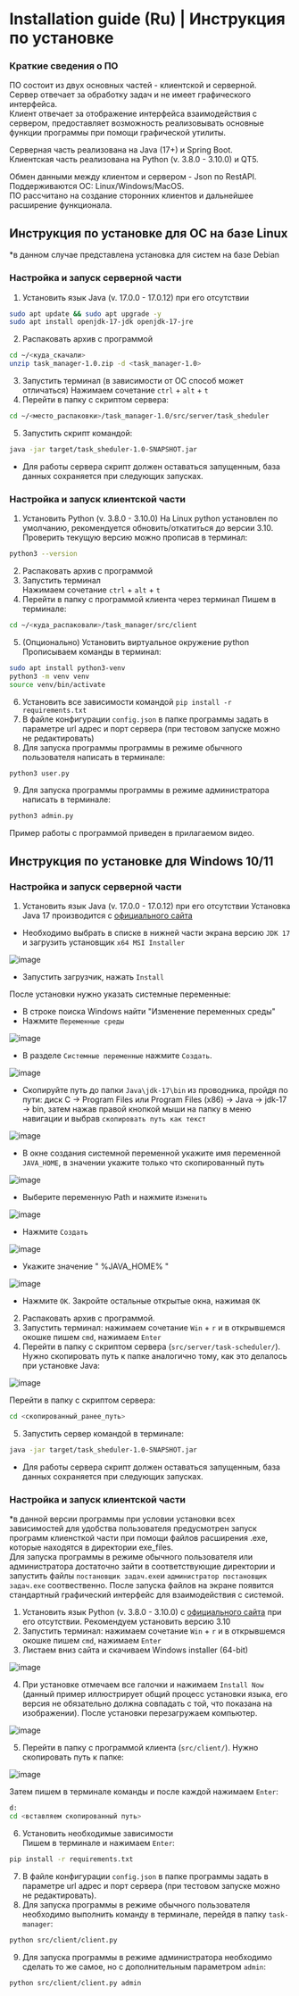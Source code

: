 # Installation guide (Ru) | Инструкция по установке
### Краткие сведения о ПО
ПО состоит из двух основных частей - клиентской и серверной.  
Сервер отвечает за обработку задач и не имеет графического интерфейса.  
Клиент отвечает за отображение интерфейса взаимодействия с сервером, предоставляет возможность реализовывать основные функции программы при помощи графической утилиты.

Серверная часть реализована на Java (17+) и Spring Boot.  
Клиентская часть реализована на Python (v. 3.8.0 - 3.10.0) и QT5.

Обмен данными между клиентом и сервером - Json по RestAPI.  
Поддерживаются OC: Linux/Windows/MacOS.  
ПО рассчитано на создание сторонних клиентов и дальнейшее расширение функционала.

## Инструкция по установке для OC на базе Linux
*в данном случае представлена установка для систем на базе Debian
### Настройка и запуск серверной части

1. Установить язык Java (v. 17.0.0 - 17.0.12) при его отсутствии

```bash
sudo apt update && sudo apt upgrade -y
sudo apt install openjdk-17-jdk openjdk-17-jre
```

2. Распаковать архив с программой

```bash
cd ~/<куда_скачали>
unzip task_manager-1.0.zip -d <task_manager-1.0>
```

3. Запустить терминал (в зависимости от OC способ может отличаться)
Нажимаем сочетание `ctrl` + `alt` + `t`
4. Перейти в папку с скриптом сервера:

```bash
cd ~/<место_распаковки>/task_manager-1.0/src/server/task_sheduler
```

5. Запустить скрипт командой:

```bash
java -jar target/task_sheduler-1.0-SNAPSHOT.jar
```

* Для работы сервера скрипт должен оставаться запущенным, база данных сохраняется при следующих запусках.


### Настройка и запуск клиентской части

1. Установить Python (v. 3.8.0 - 3.10.0)
На Linux python установлен по умолчанию, рекомендуется обновить/откатиться до версии 3.10.
Проверить текущую версию можно прописав в терминал:

```bash
python3 --version
```

2. Распаковать архив с программой
3. Запустить терминал  
Нажимаем сочетание `ctrl` + `alt` + `t`
4. Перейти в папку с программой клиента через терминал
Пишем в терминале:

```bash
cd ~/<куда_распаковали>/task_manager/src/client
```

5. (Опционально) Установить виртуальное окружение python
Прописываем команды в терминал:

```bash
sudo apt install python3-venv
python3 -m venv venv
source venv/bin/activate
```

6. Установить все зависимости командой `pip install -r requirements.txt`
7. В файле конфигурации `config.json` в папке программы задать в параметре url адрес и порт сервера (при тестовом запуске можно не редактировать)
8. Для запуска программы программы в режиме обычного пользователя написать в терминале:

```bash
python3 user.py
```

9. Для запуска программы программы в режиме администратора написать в терминале:

```bash
python3 admin.py
```

Пример работы с программой приведен в прилагаемом видео.

## Инструкция по установке для Windows 10/11


### Настройка и запуск серверной части

1. Установить язык Java (v. 17.0.0 - 17.0.12) при его отсутствии
Установка Java 17 производится с [официального сайта](https://www.oracle.com/java/technologies/downloads/#jdk17-windows)

* Необходимо выбрать в списке в нижней части экрана версию `JDK 17` и загрузить установщик `x64 MSI Installer`

![image](manuals/illustrations/java_dwnd.png)

* Запустить загрузчик, нажать `Install`

После установки нужно указать системные переменные:

* В строке поиска Windows найти "Изменение переменных среды"
* Нажмите `Переменные среды`

![image](manuals/illustrations/vars1.png)

* В разделе `Системные переменные` нажмите `Создать`.

![image](manuals/illustrations/vars2.png)

* Скопируйте путь до папки `Java\jdk-17\bin` из проводника, пройдя по пути: диск C -> Program Files или Program Files (x86) -> Java -> jdk-17 -> bin, затем нажав правой кнопкой мыши на папку в меню навигации и выбрав `скопировать путь как текст`

![image](manuals/illustrations/copy_path.png)

* В окне создания системной переменной укажите имя переменной `JAVA_HOME`, в значении укажите только что скопированный путь

![image](manuals/illustrations/vars3.png)

* Выберите переменную Path и нажмите `Изменить`

![image](manuals/illustrations/vars4.png)

* Нажмите `Создать`

![image](manuals/illustrations/vars5.png)

* Укажите значение " %JAVA_HOME% "

![image](manuals/illustrations/vars6.png)

* Нажмите `OK`. Закройте остальные открытые окна, нажимая `OK`


2. Распаковать архив с программой.
3. Запустить терминал: нажимаем сочетание `Win` + `r` и в открывшемся окошке пишем `cmd`, нажимаем `Enter` 
4. Перейти в папку с скриптом сервера (`src/server/task-scheduler/`). Нужно скопировать путь к папке аналогично тому, как это делалось при установке Java:

![image](manuals/illustrations/server_path.png)

Перейти в папку с скриптом сервера:

```bash
cd <скопированный_ранее_путь>
```

5. Запустить сервер командой в терминале:

```bash
java -jar target/task_sheduler-1.0-SNAPSHOT.jar
```

* Для работы сервера скрипт должен оставаться запущенным, база данных сохраняется при следующих запусках.

### Настройка и запуск клиентской части
*в данной версии программы при условии установки всех зависимостей для удобства пользователя предусмотрен запуск программ клиенсткой части при помощи файлов расширения .exe, которые находятся в директории exe_files.  
Для запуска программы в режиме обычного пользователя или администратора достаточно зайти в соответствующие директории и запустить файлы `постановщик задач.exe`и `администратор постановщик задач.exe` соотвественно. После запуска файлов на экране появится стандартный графический интерфейс для взаимодействия с системой.

1. Установить язык Python (v. 3.8.0 - 3.10.0) с [официального сайта](https://www.python.org/downloads/release/python-3120/) при его отсутствии. Рекомендуем установить версию 3.10
2. Запустить терминал: нажимаем сочетание `Win` + `r` и в открывшемся окошке пишем `cmd`, нажимаем `Enter` 
3. Листаем вниз сайта и скачиваем Windows installer (64-bit)

![image](manuals/illustrations/python1.png)

4. При установке отмечаем все галочки и нажимаем `Install Now` (данный пример иллюстрирует общий процесс установки языка, его версия не обязательно должна совпадать с той, что показана на изображении). После установки перезагружаем компьютер.

![image](manuals/illustrations/python2.png)

5. Перейти в папку с программой клиента (`src/client/`). Нужно скопировать путь к папке:

![image](manuals/illustrations/taskm_path.png)

Затем пишем в терминале команды и после каждой нажимаем `Enter`:  

```bash
d:
cd <вставляем скопированный путь>
```

6. Установить необходимые зависимости  
Пишем в терминале и нажимаем `Enter`:
```bash
pip install -r requirements.txt
```

7. В файле конфигурации `config.json` в папке программы задать в параметре url адрес и порт сервера (при тестовом запуске можно не редактировать).
8. Для запуска программы в режиме обычного пользователя
необходимо выполнить команду в терминале, перейдя в папку `task-manager`:

```bash
python src/client/client.py
```

9. Для запуска программы в режиме администратора необходимо сделать то же самое, но с дополнительным параметром `admin`:

```bash
python src/client/client.py admin
```
